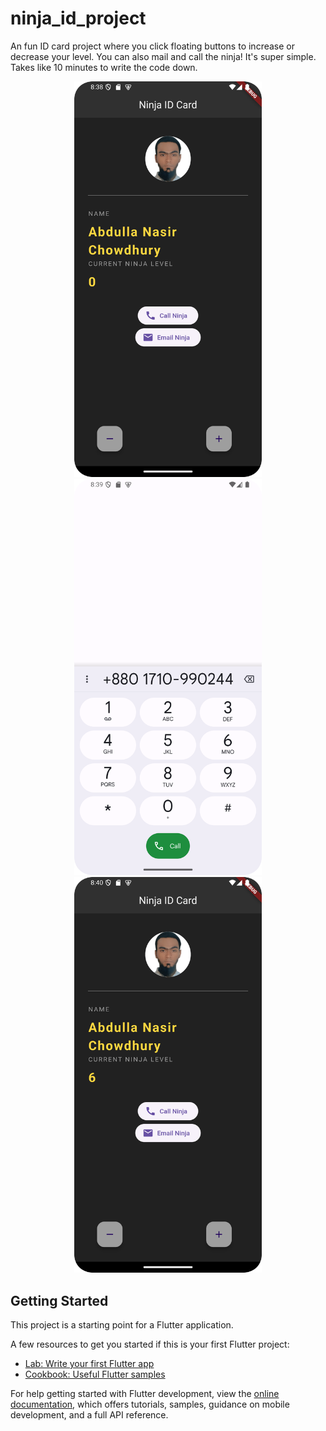 # ninja_id_project

An fun ID card project where you click floating buttons to increase or decrease your level. You can also mail and call the ninja! It's super simple. Takes like 10 minutes to write the code down. 

<!-- ![image alt](https://github.com/Abdullah-Nasir-Chowdhury/ninja_id_project/blob/master/screenshot1.png?raw=true) -->
<!-- ![image alt](https://github.com/Abdullah-Nasir-Chowdhury/ninja_id_project/blob/master/screenshot2.png?raw=true) -->

<p align="center">
  <img src="https://github.com/Abdullah-Nasir-Chowdhury/ninja_id_project/blob/master/screenshot_4.png?raw=true" alt="Image 1" width="300", style="margin-right">
  <img src="https://github.com/Abdullah-Nasir-Chowdhury/ninja_id_project/blob/master/screenshot_5.png?raw=true" alt="Image 2" width="300", style="margin-left">
  <img src="https://github.com/Abdullah-Nasir-Chowdhury/ninja_id_project/blob/master/screenshot_6.png?raw=true" alt="Image 3" width="300", style="margin-left">
</p>



## Getting Started

This project is a starting point for a Flutter application.

A few resources to get you started if this is your first Flutter project:

- [Lab: Write your first Flutter app](https://docs.flutter.dev/get-started/codelab)
- [Cookbook: Useful Flutter samples](https://docs.flutter.dev/cookbook)

For help getting started with Flutter development, view the
[online documentation](https://docs.flutter.dev/), which offers tutorials,
samples, guidance on mobile development, and a full API reference.




